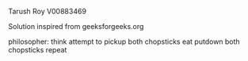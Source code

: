 Tarush Roy
V00883469

Solution inspired from geeksforgeeks.org

philosopher:
	think
	attempt to pickup both chopsticks
	eat
	putdown both chopsticks
	repeat
